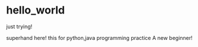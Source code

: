 # hello_world
just trying!

superhand here! this for python,java programming practice
A new beginner!
